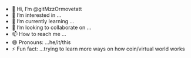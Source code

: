 - 👋 Hi, I’m @gitMzzOrmovetatt
- 👀 I’m interested in ...
- 🌱 I’m currently learning ...
- 💞️ I’m looking to collaborate on ...
- 📫 How to reach me ...
- 😄 Pronouns: ...he/it/this
- ⚡ Fun fact: ...trying to learn more ways on how coin/virtual world works

<!---
gitMzzOrmovetatt/gitMzzOrmovetatt is a ✨ special ✨ repository because its `README.md` (this file) appears on your GitHub profile.
You can click the Preview link to take a look at your changes.
--->
